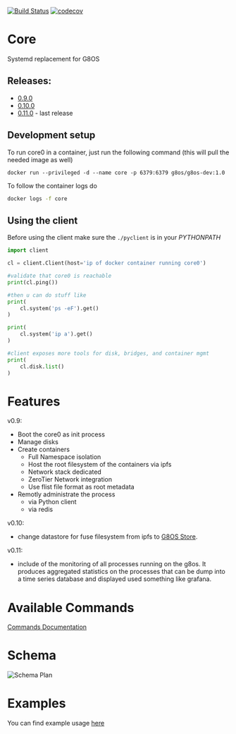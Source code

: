 
[![Build Status](https://travis-ci.org/g8os/core0.svg?branch=master)](https://travis-ci.org/g8os/core0)
[![codecov](https://codecov.io/gh/g8os/core0/branch/master/graph/badge.svg)](https://codecov.io/gh/g8os/core0)

# Core

Systemd replacement for G8OS

## Releases:
- [0.9.0](https://github.com/g8os/core0/tree/0.9.0)
- [0.10.0](https://github.com/g8os/core0/tree/0.10.0)
- [0.11.0](https://github.com/g8os/core0/tree/0.11.0) - last release

## Development setup
To run core0 in a container, just run the following command (this will pull the needed image as well)
```
docker run --privileged -d --name core -p 6379:6379 g8os/g8os-dev:1.0
```

To follow the container logs do
```bash
docker logs -f core
```

## Using the client
Before using the client make sure the `./pyclient` is in your *PYTHONPATH*

```python
import client

cl = client.Client(host='ip of docker container running core0')

#validate that core0 is reachable
print(cl.ping())

#then u can do stuff like
print(
    cl.system('ps -eF').get()
)

print(
    cl.system('ip a').get()
)

#client exposes more tools for disk, bridges, and container mgmt
print(
    cl.disk.list()
)
```

# Features
v0.9:
- Boot the core0 as init process
- Manage disks
- Create containers
  - Full Namespace isolation
  - Host the root filesystem of the containers via ipfs
  - Network stack dedicated
  - ZeroTier Network integration
  - Use flist file format as root metadata
- Remotly administrate the process
  - via Python client
  - via redis

v0.10:
- change datastore for fuse filesystem from ipfs to [G8OS Store](https://github.com/g8os/stor).

v0.11:
- include of the monitoring of all processes running on the g8os.
  It produces aggregated statistics on the processes that can be dump into a time series database and displayed used something like grafana.


# Available Commands
[Commands Documentation](docs/commands.md)

# Schema
![Schema Plan](specs/schema.png)

# Examples
You can find example usage [here](docs/examples/index.md)
